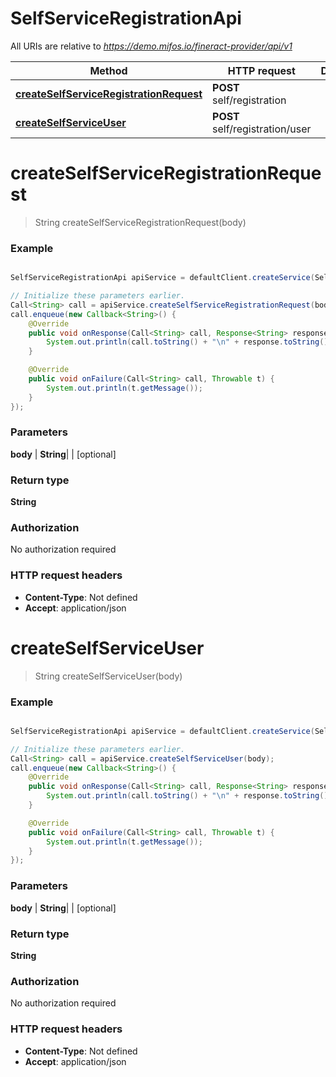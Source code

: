 # SelfServiceRegistrationApi

All URIs are relative to *https://demo.mifos.io/fineract-provider/api/v1*

Method | HTTP request | Description
------------- | ------------- | -------------
[**createSelfServiceRegistrationRequest**](SelfServiceRegistrationApi.md#createSelfServiceRegistrationRequest) | **POST** self/registration | 
[**createSelfServiceUser**](SelfServiceRegistrationApi.md#createSelfServiceUser) | **POST** self/registration/user | 


<a name="createSelfServiceRegistrationRequest"></a>
# **createSelfServiceRegistrationRequest**
> String createSelfServiceRegistrationRequest(body)



### Example
```java

SelfServiceRegistrationApi apiService = defaultClient.createService(SelfServiceRegistrationApi.class);

// Initialize these parameters earlier.
Call<String> call = apiService.createSelfServiceRegistrationRequest(body);
call.enqueue(new Callback<String>() {
    @Override
    public void onResponse(Call<String> call, Response<String> response) {
        System.out.println(call.toString() + "\n" + response.toString());
    }

    @Override
    public void onFailure(Call<String> call, Throwable t) {
        System.out.println(t.getMessage());
    }
});

```

### Parameters

 **body** | **String**|  | [optional]

### Return type

**String**

### Authorization

No authorization required

### HTTP request headers

 - **Content-Type**: Not defined
 - **Accept**: application/json

<a name="createSelfServiceUser"></a>
# **createSelfServiceUser**
> String createSelfServiceUser(body)



### Example
```java

SelfServiceRegistrationApi apiService = defaultClient.createService(SelfServiceRegistrationApi.class);

// Initialize these parameters earlier.
Call<String> call = apiService.createSelfServiceUser(body);
call.enqueue(new Callback<String>() {
    @Override
    public void onResponse(Call<String> call, Response<String> response) {
        System.out.println(call.toString() + "\n" + response.toString());
    }

    @Override
    public void onFailure(Call<String> call, Throwable t) {
        System.out.println(t.getMessage());
    }
});

```

### Parameters

 **body** | **String**|  | [optional]

### Return type

**String**

### Authorization

No authorization required

### HTTP request headers

 - **Content-Type**: Not defined
 - **Accept**: application/json

